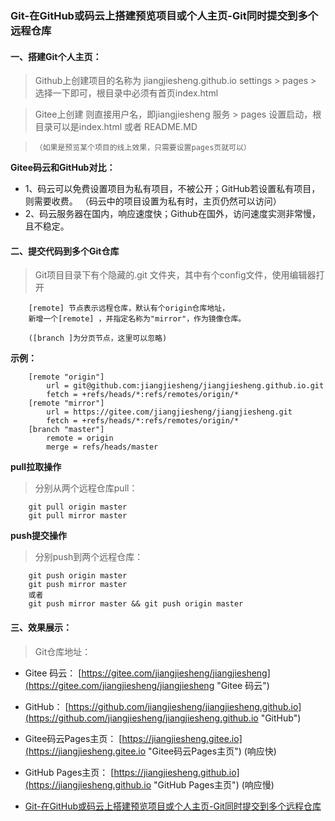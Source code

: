 ### Git-在GitHub或码云上搭建预览项目或个人主页-Git同时提交到多个远程仓库
#### 一、搭建Git个人主页：

> Github上创建项目的名称为 jiangjiesheng.github.io 
> settings > pages > 选择一下即可，根目录中必须有首页index.html

> Gitee上创建 则直接用户名，即jiangjiesheng
> 服务 > pages 设置启动，根目录可以是index.html 或者 README.MD

>     （如果是预览某个项目的线上效果，只需要设置pages页就可以）

**Gitee码云和GitHub对比：**
- 1、码云可以免费设置项目为私有项目，不被公开；GitHub若设置私有项目，则需要收费。
（码云中的项目设置为私有时，主页仍然可以访问）
- 2、码云服务器在国内，响应速度快；Github在国外，访问速度实测非常慢，且不稳定。
 

#### 二、提交代码到多个Git仓库

> Git项目目录下有个隐藏的.git 文件夹，其中有个config文件，使用编辑器打开

        [remote] 节点表示远程仓库，默认有个origin仓库地址，
	    新增一个[remote] ，并指定名称为"mirror"，作为镜像仓库。
	
	    ([branch ]为分页节点，这里可以忽略)
	
**示例：**
```
    [remote "origin"]
	    url = git@github.com:jiangjiesheng/jiangjiesheng.github.io.git
	    fetch = +refs/heads/*:refs/remotes/origin/*
    [remote "mirror"]
	    url = https://gitee.com/jiangjiesheng/jiangjiesheng.git
	    fetch = +refs/heads/*:refs/remotes/origin/*
    [branch "master"]
	    remote = origin
	    merge = refs/heads/master
```

**pull拉取操作**
> 分别从两个远程仓库pull：
```
    git pull origin master 
    git pull mirror master
```
**push提交操作**
> 分别push到两个远程仓库：
```
    git push origin master 
    git push mirror master
    或者 
    git push mirror master && git push origin master
```
#### 三、效果展示：
> Git仓库地址：

- Gitee 码云： [https://gitee.com/jiangjiesheng/jiangjiesheng](https://gitee.com/jiangjiesheng/jiangjiesheng "Gitee 码云")
- GitHub： [https://github.com/jiangjiesheng/jiangjiesheng.github.io](https://github.com/jiangjiesheng/jiangjiesheng.github.io "GitHub") 

- Gitee码云Pages主页：  [https://jiangjiesheng.gitee.io](https://jiangjiesheng.gitee.io "Gitee码云Pages主页")   (响应快)
- GitHub Pages主页： [https://jiangjiesheng.github.io](https://jiangjiesheng.github.io "GitHub Pages主页")    (响应慢)

- [Git-在GitHub或码云上搭建预览项目或个人主页-Git同时提交到多个远程仓库](http://www.jiangjiesheng.com/weball/185.html "个人网站地址")
